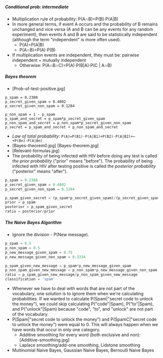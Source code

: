 ##### Conditional prob: intermediate
-  Multiplication rule of probability: P(A∩B)=P(B)⋅P(A|B)
- In more general terms, if event A occurs and the probability of B remains unchanged and vice versa (A and B can be any events for any random experiment), then events A and B are said to be statistically independent (although the term "independent" is more often used).
    - P(A)=P(A|B)
    - P(A∩B)=P(A)⋅P(B)
- If multiplication events are independent, they must be: pairwise independent + mutually independent
    - Otherwise: P(A∩B∩C)=P(A)⋅P(B|A)⋅P(C | A∩B)
##### Bayes theorem
- [Prob-of-test-positive.jpg]
```
p_spam = 0.2388
p_secret_given_spam = 0.4802
p_secret_given_non_spam = 0.1284

p_non_spam = 1 - p_spam
p_spam_and_secret = p_spam*p_secret_given_spam
p_non_spam_and_secret = p_non_spam*p_secret_given_non_spam
p_secret = p_spam_and_secret + p_non_spam_and_secret
```
- *Law of total probability*: `P(A)=P(B1)⋅P(A|B1)+P(B2)⋅P(A|B2)+⋯+P(Bn)⋅P(A|Bn)`
- [Bayes-theorem0.jpg] [Bayes-theorem.jpg]
- [Relevant-formulas.jpg]
- The probability of being infected with HIV before doing any test is called *the prior probability* ("prior" means "before"). The probability of being infected with HIV after testing positive is called *the posterior probability* ("posterior" means "after"). 
```py
p_spam = 0.2388
p_secret_given_spam = 0.4802
p_secret_given_non_spam = 0.1284

p_spam_given_secret = (p_spam*p_secret_given_spam)/(p_secret_given_spam*p_spam+p_secret_given_non_spam*(1-p_spam))
prior = p_spam
posterior = p_spam_given_secret
ratio = posterior/prior
```
##### The Naive Bayes Algorithm
- Ignore the division - P(New message). 
```py
p_spam = 0.5
p_non_spam = 0.5
p_new_message_given_spam = 0.75
p_new_message_given_non_spam = 0.3334

p_spam_given_new_message = p_spam*p_new_message_given_spam
p_non_spam_given_new_message = p_non_spam*p_new_message_given_non_spam
ratio = p_spam_given_new_message/p_non_spam_given_new_message
classification = 'spam'
```
- Whenever we have to deal with words that are not part of the vocabulary, one solution is to ignore them when we're calculating probabilities. If we wanted to calculate P(Spam|"secret code to unlock the money"), we could skip calculating P("code"|Spam), P("to"|Spam), and P("unlock"|Spam) because "code", "to", and "unlock" are not part of the vocabulary.
- P(Spam|"secret code to unlock the money") and P(SpamC|"secret code to unlock the money") were equal to 0. This will always happen when we have words that occur in only one category.
    - Additive smoothing for every word (both exclusive and non): [Additive-smoothing.jpg]
    - Laplace smoothing/add-one smoothing, Lidstone smoothing
- Multinomial Naive Bayes, Gaussian Naive Bayes, Bernoulli Naive Bayes